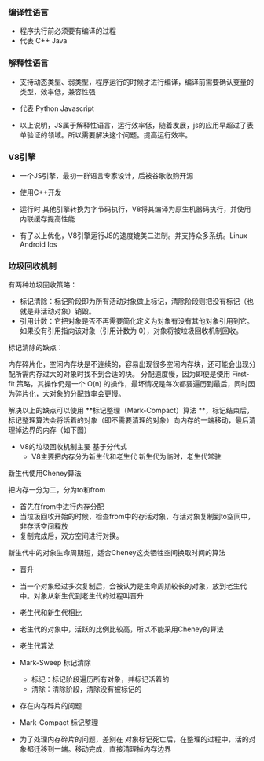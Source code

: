 ### 编译性语言
* 程序执行前必须要有编译的过程
* 代表 C++ Java

### 解释性语言
* 支持动态类型、弱类型，程序运行的时候才进行编译，编译前需要确认变量的类型，效率低，兼容性强
* 代表 Python Javascript

* 以上说明，JS属于解释性语言，运行效率低，随着发展，js的应用早超过了表单验证的领域。所以需要解决这个问题。提高运行效率。

### V8引擎
* 一个JS引擎，最初一群语言专家设计，后被谷歌收购开源
* 使用C++开发
* 运行时 其他引擎转换为字节码执行，V8将其编译为原生机器码执行，并使用内联缓存提高性能

* 有了以上优化，V8引擎运行JS的速度媲美二进制。并支持众多系统。Linux Android Ios





### 垃圾回收机制



有两种垃圾回收策略：

* 标记清除：标记阶段即为所有活动对象做上标记，清除阶段则把没有标记（也就是非活动对象）销毁。
* 引用计数：它把对象是否不再需要简化定义为对象有没有其他对象引用到它。如果没有引用指向该对象（引用计数为 0），对象将被垃圾回收机制回收。

标记清除的缺点：

内存碎片化，空闲内存块是不连续的，容易出现很多空闲内存块，还可能会出现分配所需内存过大的对象时找不到合适的块。
分配速度慢，因为即便是使用 First-fit 策略，其操作仍是一个 O(n) 的操作，最坏情况是每次都要遍历到最后，同时因为碎片化，大对象的分配效率会更慢。

解决以上的缺点可以使用 **标记整理（Mark-Compact）算法 **，标记结束后，标记整理算法会将活着的对象（即不需要清理的对象）向内存的一端移动，最后清理掉边界的内存（如下图）



* V8的垃圾回收机制主要 基于分代式
  - V8主要把内存分为新生代和老生代
新生代为临时，老生代常驻

新生代使用Cheney算法

把内存一分为二，分为to和from
* 首先在from中进行内存分配
* 当垃圾回收开始的时候，检查from中的存活对象，存活对象复制到to空间中，非存活空间释放
* 复制完成后，双方空间进行对换。

新生代中的对象生命周期短，适合Cheney这类牺牲空间换取时间的算法

* 晋升
* 当一个对象经过多次复制后，会被认为是生命周期较长的对象，放到老生代中。对象从新生代到老生代的过程叫晋升



* 老生代和新生代相比
* 老生代的对象中，活跃的比例比较高，所以不能采用Cheney的算法


* 老生代算法
* Mark-Sweep 标记清除
  - 标记：标记阶段遍历所有对象，并标记活着的
  - 清除：清除阶段，清除没有被标记的
 - 存在内存碎片的问题
* Mark-Compact 标记整理
 - 为了处理内存碎片的问题，差别在 对象标记死亡后，在整理的过程中，活的对象都迁移到一端。移动完成，直接清理掉内存边界






